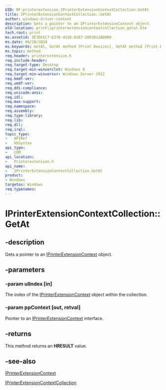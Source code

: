 ```yaml
---
UID: NF:printerextension.IPrinterExtensionContextCollection.GetAt
title: IPrinterExtensionContextCollection::GetAt
author: windows-driver-content
description: Gets a pointer to an IPrinterExtensionContext object.
old-location: print\iprinterextensioncontextcollection_getat.htm
tech.root: print
ms.assetid: 5E3DC6C7-E370-4120-81B7-2093812AD009
ms.date: 04/20/2018
ms.keywords: GetAt, GetAt method [Print Devices], GetAt method [Print Devices],IPrinterExtensionContextCollection interface, IPrinterExtensionContextCollection interface [Print Devices],GetAt method, IPrinterExtensionContextCollection.GetAt, IPrinterExtensionContextCollection::GetAt, get_GetAt, print.iprinterextensioncontextcollection_getat, printerextension/IPrinterExtensionContextCollection::GetAt
ms.topic: method
req.header: printerextension.h
req.include-header: 
req.target-type: Desktop
req.target-min-winverclnt: Windows 8
req.target-min-winversvr: Windows Server 2012
req.kmdf-ver: 
req.umdf-ver: 
req.ddi-compliance: 
req.unicode-ansi: 
req.idl: 
req.max-support: 
req.namespace: 
req.assembly: 
req.type-library: 
req.lib: 
req.dll: 
req.irql: 
topic_type:
-	APIRef
-	kbSyntax
api_type:
-	COM
api_location:
-	Printerextension.h
api_name:
-	IPrinterExtensionContextCollection.GetAt
product:
- Windows
targetos: Windows
req.typenames: 
---
```


# IPrinterExtensionContextCollection::GetAt


## -description


Gets a pointer to an <a href="https://msdn.microsoft.com/library/windows/hardware/hh406649">IPrinterExtensionContext</a> object.


## -parameters




### -param ulIndex [in]

The index of the <a href="https://msdn.microsoft.com/library/windows/hardware/hh406649">IPrinterExtensionContext</a> object within the collection.


### -param ppContext [out, retval]

Pointer to an <a href="https://msdn.microsoft.com/library/windows/hardware/hh406649">IPrinterExtensionContext</a> interface.


## -returns



This method returns an <b>HRESULT</b> value.




## -see-also




<a href="https://msdn.microsoft.com/library/windows/hardware/hh406649">IPrinterExtensionContext</a>



<a href="https://msdn.microsoft.com/library/windows/hardware/hh846191">IPrinterExtensionContextCollection</a>
 

 

